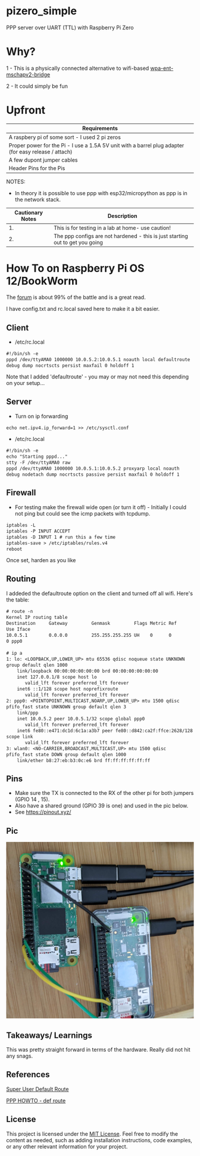 # pizero_simple

PPP server over UART (TTL) with Raspberry Pi Zero 

# Why? 

1 - This is a physically connected alternative to wifi-based [wpa-ent-mschapv2-bridge](https://github.com/jouellnyc/wpa-ent-mschapv2-bridge)

2 - It could simply be fun

# Upfront

| Requirements |
|-----------------|
|A raspbery pi of some sort - I used  2 pi zeros|
|Proper power for the Pi - I use a 1.5A 5V unit with a barrel plug adapter (for easy release / attach)|
|A few dupont jumper cables|
|Header Pins for the Pis|

NOTES: 

- In theory it is possible to use ppp with esp32/micropython as ppp is in the network stack. 


| Cautionary Notes | Description                                             |
|-----------------|---------------------------------------------------------|
| 1. | This is for testing in a lab at home- use caution!|
| 2. | The ppp configs are not hardened - this is just starting out to get you going|


# How To on Raspberry Pi OS 12/BookWorm

The [forum](https://forums.raspberrypi.com/viewtopic.php?t=206074) is about 99% of the battle and is a great read.

I have config.txt and rc.local saved here to make it a bit easier.


## Client 
- /etc/rc.local

```
#!/bin/sh -e
pppd /dev/ttyAMA0 1000000 10.0.5.2:10.0.5.1 noauth local defaultroute debug dump nocrtscts persist maxfail 0 holdoff 1
```

Note that I added 'defaultroute' - you may or may not need this depending on your setup...


## Server

- Turn on ip forwarding

```
echo net.ipv4.ip_forward=1 >> /etc/sysctl.conf
```


- /etc/rc.local

```
#!/bin/sh -e
echo "Starting pppd..."
stty -F /dev/ttyAMA0 raw
pppd /dev/ttyAMA0 1000000 10.0.5.1:10.0.5.2 proxyarp local noauth debug nodetach dump nocrtscts passive persist maxfail 0 holdoff 1

```


## Firewall

- For testing make the firewall wide open (or turn it off) - Initially I could not ping but could see the icmp packets with tcpdump.

``` 
iptables -L 
iptables -P INPUT ACCEPT
iptables -D INPUT 1 # run this a few time
iptables-save > /etc/iptables/rules.v4 
reboot
```

Once set, harden as you like

## Routing


I addeded the defaultroute option on the client and turned off all wifi. Here's the table:


```
# route -n
Kernel IP routing table
Destination     Gateway         Genmask         Flags Metric Ref    Use Iface
10.0.5.1        0.0.0.0         255.255.255.255 UH    0      0        0 ppp0

# ip a
1: lo: <LOOPBACK,UP,LOWER_UP> mtu 65536 qdisc noqueue state UNKNOWN group default qlen 1000
    link/loopback 00:00:00:00:00:00 brd 00:00:00:00:00:00
    inet 127.0.0.1/8 scope host lo
       valid_lft forever preferred_lft forever
    inet6 ::1/128 scope host noprefixroute 
       valid_lft forever preferred_lft forever
2: ppp0: <POINTOPOINT,MULTICAST,NOARP,UP,LOWER_UP> mtu 1500 qdisc pfifo_fast state UNKNOWN group default qlen 3
    link/ppp 
    inet 10.0.5.2 peer 10.0.5.1/32 scope global ppp0
       valid_lft forever preferred_lft forever
    inet6 fe80::e471:dc1d:6c1a:a3b7 peer fe80::d842:ca2f:ffce:2628/128 scope link 
       valid_lft forever preferred_lft forever
3: wlan0: <NO-CARRIER,BROADCAST,MULTICAST,UP> mtu 1500 qdisc pfifo_fast state DOWN group default qlen 1000
    link/ether b8:27:eb:b3:0c:e6 brd ff:ff:ff:ff:ff:ff

```


## Pins

- Make sure the TX is connected to the RX of the other pi for both jumpers (GPIO 14 , 15). 
- Also have a shared ground (GPIO 39 is one) and used in the pic below. 
- See https://pinout.xyz/

## Pic

![Pi ppp setup with Jumper Cables](pi_ppp.jpg)

## Takeaways/ Learnings
This was pretty straight forward in terms of the hardware. Really did not hit any snags.

## References

[Super User Default Route](https://superuser.com/questions/949520/wvdial-ppp0-and-setting-default-route-automatically)

[ PPP HOWTO - def route ](https://tldp.org/HOWTO/PPP-HOWTO/x452.html)

## License
This project is licensed under the [MIT License](LICENSE).
Feel free to modify the content as needed, such as adding installation instructions, code examples, or any other relevant information for your project.
